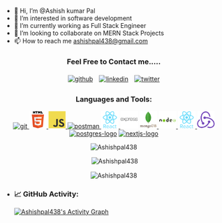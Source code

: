 - 👋 Hi, I’m @Ashish kumar Pal
- 👀 I’m interested in software development
- 🌱 I’m currently working as Full Stack Engineer
- 💞️ I’m looking to collaborate on MERN Stack Projects
- 📫 How to reach me ashishpal438@gmail.com

<!-- ### Feel Free to Contact me..... -->

<h3 align="center">Feel Free to Contact me.....</h3>
<p align="center">
        <a href="https://github.com/Ashishpal438"><img alt="github" width="10%" style="padding:5px"
                        src="https://img.icons8.com/clouds/100/000000/github.png" /></a>
        <a href="https://www.linkedin.com/in/ashish-kumar-pal-2a6954188/"><img alt="linkedin" width="10%" style="padding:5px"
                        src="https://img.icons8.com/clouds/100/000000/linkedin.png" /></a>
        <a href="https://twitter.com/coderrmann"><img alt="twitter" width="10%" style="padding:5px"
                        src="https://i.pinimg.com/originals/2d/56/d9/2d56d904b055625cc83afae9db3b7f57.png" /></a>
</p>
<h3 align="center">Languages and Tools:</h3>
<p align="center ">  <a href="https://git-scm.com/" target="_blank"> <img
                        src="https://www.vectorlogo.zone/logos/git-scm/git-scm-icon.svg" alt="git" width="40"
                        height="40" /> </a> <a href="https://www.w3.org/html/" target="_blank"> <img
                        src="https://raw.githubusercontent.com/devicons/devicon/master/icons/html5/html5-original-wordmark.svg"
                        alt="html5" width="40" height="40" /> </a> <a
                href="https://developer.mozilla.org/en-US/docs/Web/JavaScript" target="_blank"> <img
                        src="https://raw.githubusercontent.com/devicons/devicon/master/icons/javascript/javascript-original.svg"
                        alt="javascript" width="40" height="40" /> </a> <a href="https://postman.com" target="_blank">
                <img src="https://www.vectorlogo.zone/logos/getpostman/getpostman-icon.svg" alt="postman" width="40"
                        height="40" /> </a> <a href="https://reactjs.org/" target="_blank"> <img
                        src="https://raw.githubusercontent.com/devicons/devicon/master/icons/react/react-original-wordmark.svg"
                        alt="react" width="40" height="40" /> </a><img
                src="https://raw.githubusercontent.com/devicons/devicon/master/icons/express/express-original-wordmark.svg"
                alt="express" width="40" height="40" /> </a> <a href="https://www.mongodb.com/" target="_blank"> <img
                        src="https://raw.githubusercontent.com/devicons/devicon/master/icons/mongodb/mongodb-original-wordmark.svg"
                        alt="mongodb" width="40" height="40" /> </a> <a href="https://nodejs.org" target="_blank"> <img
                        src="https://raw.githubusercontent.com/devicons/devicon/master/icons/nodejs/nodejs-original-wordmark.svg"
                        alt="nodejs" width="40" height="40" /> </a> <a href="https://reactjs.org/" target="_blank"> <img
                        src="https://raw.githubusercontent.com/devicons/devicon/master/icons/react/react-original-wordmark.svg"
                        alt="react" width="40" height="40" /> </a> 
                        <a href="https://redux.js.org" target="_blank"> <img
                        src="https://raw.githubusercontent.com/devicons/devicon/master/icons/redux/redux-original.svg"
                        alt="redux" width="40" height="40" /> </a>
                        <a href="https://www.postgresql.org" target="_blank"> 
                        <img src="https://res.cloudinary.com/nico1711/image/upload/c_scale,h_30/v1598849660/postgresql_zsfd9p.png" 
                        alt="postgres-logo"
                        width="40" height="40"/></a>
                        <a href="https://nextjs.org/" target="_blank"> 
                        <img src="https://ui-lib.com/blog/wp-content/uploads/2021/12/nextjs-boilerplate-logo.png" 
                        alt="nextjs-logo"
                        width="40" height="40"/></a>
                        </p>

<p align="center"><img
                src="https://github-readme-stats.vercel.app/api/top-langs?username=Ashishpal438&theme=dark&hide_border=true&show_icons=true&locale=en&layout=compact"
                alt="Ashishpal438" /></p>

<p align="center">&nbsp;<img align="center"
                src="https://github-readme-stats.vercel.app/api?username=Ashishpal438&show_icons=true&theme=dark&hide_border=true&locale=en"
                alt="Ashishpal438" /></p>

<p align="center"><img align="center" src="https://github-readme-streak-stats.herokuapp.com/?user=Ashishpal438&theme=dark&hide_border=true"
                alt="Ashishpal438" /></p>

- ### 📈 GitHub Activity:
  <a href="https://github.com/Ashishpal438/github-readme-activity-graph"><img alt="Ashishpal438's Activity Graph" src="https://activity-graph.herokuapp.com/graph?username=Ashishpal438&bg_color=1F222E&color=F8D866&line=F85D7F&point=FFFFFF&hide_border=true" /></a>
  


<!---
Ashishpal438/Ashishpal438 is a ✨ special ✨ repository because its `README.md` (this file) appears on your GitHub profile.
You can click the Preview link to take a look at your changes.
--->

